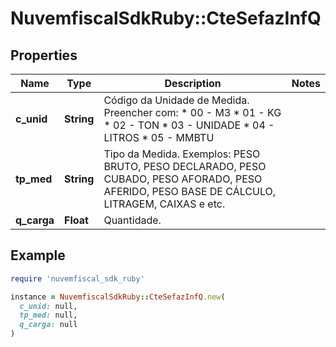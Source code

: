# NuvemfiscalSdkRuby::CteSefazInfQ

## Properties

| Name | Type | Description | Notes |
| ---- | ---- | ----------- | ----- |
| **c_unid** | **String** | Código da Unidade de Medida.  Preencher com:  * 00 - M3  * 01 - KG  * 02 - TON  * 03 - UNIDADE  * 04 - LITROS  * 05 - MMBTU |  |
| **tp_med** | **String** | Tipo da Medida.  Exemplos:  PESO BRUTO, PESO DECLARADO, PESO CUBADO, PESO AFORADO, PESO AFERIDO, PESO BASE DE CÁLCULO, LITRAGEM, CAIXAS e etc. |  |
| **q_carga** | **Float** | Quantidade. |  |

## Example

```ruby
require 'nuvemfiscal_sdk_ruby'

instance = NuvemfiscalSdkRuby::CteSefazInfQ.new(
  c_unid: null,
  tp_med: null,
  q_carga: null
)
```


